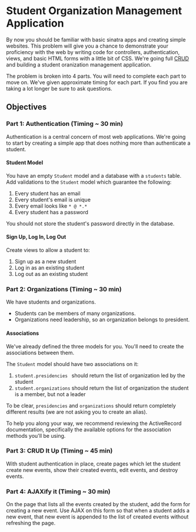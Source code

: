 # Student Organization Management Application
By now you should be familiar with basic sinatra apps and creating simple websites.  This problem will give you a chance to demonstrate your proficiency with the web by writing code for controllers, authentication, views, and basic HTML forms with a little bit of CSS. We're going full [CRUD](http://en.wikipedia.org/wiki/Create,_read,_update_and_delete) and building a student oranization management application.

The problem is broken into 4 parts.  You will need to complete each part to move on. We've given approximate timing for each part.  If you find you are taking a lot longer be sure to ask questions.

## Objectives

### Part 1: Authentication (Timing ~ 30 min)

Authentication is a central concern of most web applications.  We're going to start by creating a simple app that does nothing more than authenticate a student.


#### Student Model

You have an empty `Student` model and a database with a `students` table.  Add validations to the `Student` model which guarantee the following:

1. Every student has an email
2. Every student's email is unique
3. Every email looks like `* @ *.*`
4. Every student has a password

You should not store the student's password directly in the database.

#### Sign Up, Log In, Log Out

Create views to allow a student to:

1. Sign up as a new student
2. Log in as an existing student
3. Log out as an existing student

### Part 2: Organizations  (Timing ~ 30 min)
We have students and organizations.
* Students can be members of many organizations.
* Organizations need leadership, so an organization belongs to president.

#### Associations

We've already defined the three models for you.  You'll need to create the associations between them.

The `Student` model should have two associations on it:

1. ``student.presidencies
`` should return the list of organization led by the student
2. ``student.organizations`` should return the list of organization the student is a member, but not a leader

To be clear, ```presidencies``` and ```organizations``` should return completely different results (we are not asking you to create an alias).

To help you along your way, we recommend reviewing the ActiveRecord documentation, specifically the available options for the association methods you'll be using.

### Part 3: CRUD It Up (Timing ~ 45 min)

With student authentication in place, create pages which let the student create new events, show their created events, edit events, and destroy events.

### Part 4: AJAXify it (Timing ~ 30 min)
On the page that lists all the events created by the student, add the form for creating a new event.  Use AJAX on this form so that when a student adds a new event, that new event is appended to the list of created events without refreshing the page.